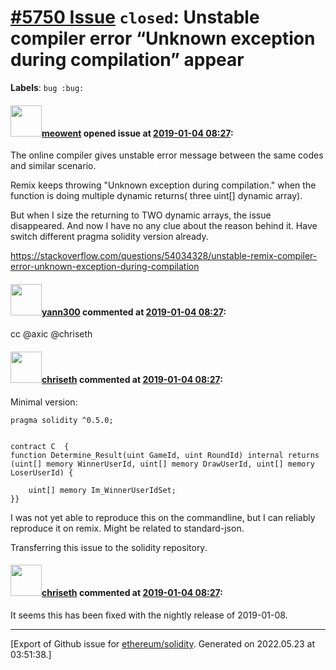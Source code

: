 # [\#5750 Issue](https://github.com/ethereum/solidity/issues/5750) `closed`: Unstable compiler error “Unknown exception during compilation” appear
**Labels**: `bug :bug:`


#### <img src="https://avatars.githubusercontent.com/u/30562457?v=4" width="50">[meowent](https://github.com/meowent) opened issue at [2019-01-04 08:27](https://github.com/ethereum/solidity/issues/5750):

The online compiler gives unstable error message between the same codes and similar scenario.

Remix keeps throwing "Unknown exception during compilation." when the function is doing multiple dynamic returns( three uint[] dynamic array).

But when I size the returning to TWO dynamic arrays, the issue disappeared. And now I have no any clue about the reason behind it. Have switch different pragma solidity version already.

https://stackoverflow.com/questions/54034328/unstable-remix-compiler-error-unknown-exception-during-compilation

#### <img src="https://avatars.githubusercontent.com/u/6940742?v=4" width="50">[yann300](https://github.com/yann300) commented at [2019-01-04 08:27](https://github.com/ethereum/solidity/issues/5750#issuecomment-451399843):

cc @axic @chriseth

#### <img src="https://avatars.githubusercontent.com/u/9073706?v=4" width="50">[chriseth](https://github.com/chriseth) commented at [2019-01-04 08:27](https://github.com/ethereum/solidity/issues/5750#issuecomment-451968792):

Minimal version:
```
pragma solidity ^0.5.0;


contract C  {
function Determine_Result(uint GameId, uint RoundId) internal returns (uint[] memory WinnerUserId, uint[] memory DrawUserId, uint[] memory LoserUserId) {

    uint[] memory Im_WinnerUserIdSet;
}}
```
I was not yet able to reproduce this on the commandline, but I can reliably reproduce it on remix. Might be related to standard-json.

Transferring this issue to the solidity repository.

#### <img src="https://avatars.githubusercontent.com/u/9073706?v=4" width="50">[chriseth](https://github.com/chriseth) commented at [2019-01-04 08:27](https://github.com/ethereum/solidity/issues/5750#issuecomment-456342220):

It seems this has been fixed with the nightly release of 2019-01-08.


-------------------------------------------------------------------------------



[Export of Github issue for [ethereum/solidity](https://github.com/ethereum/solidity). Generated on 2022.05.23 at 03:51:38.]
